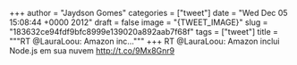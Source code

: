 
+++
author = "Jaydson Gomes"
categories = ["tweet"]
date = "Wed Dec 05 15:08:44 +0000 2012"
draft = false
image = "{TWEET_IMAGE}"
slug = "183632ce94fdf9bfc8999e139020a892aab7f68f"
tags = ["tweet"]
title = """RT @LauraLoou: Amazon inc..."""
+++
RT @LauraLoou: Amazon inclui Node.js em sua nuvem http://t.co/9Mx8Gnr9
